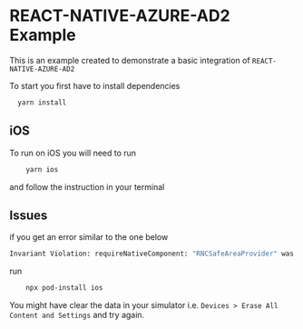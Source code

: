 # REACT-NATIVE-AZURE-AD2 Example

This is an example created to demonstrate a basic integration of `REACT-NATIVE-AZURE-AD2`

To start you first have to install dependencies

```bash
  yarn install
```

## iOS

To run on iOS you will need to run

```bash
    yarn ios
```

and follow the instruction in your terminal

## Issues

if you get an error similar to the one below

``` bash
Invariant Violation: requireNativeComponent: "RNCSafeAreaProvider" was not found in the UIManager 
```

run

```bash
    npx pod-install ios
```

You might have clear the data in your simulator i.e. `Devices > Erase All Content and Settings` and try again.